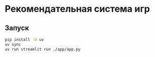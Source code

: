 # Рекомендательная система игр

## Запуск

```sh
pip install -U uv
uv sync
uv run streamlit run ./app/app.py
```